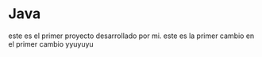 # Java
este es el primer proyecto desarrollado por mi.
este es la primer cambio en el primer cambio
yyuyuyu
